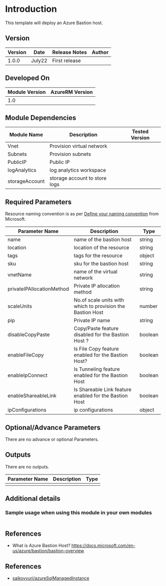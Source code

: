 # Introduction 
This template will deploy an Azure Bastion host.
## Version
| Version | Date | Release Notes | Author |
|---|---|---|---|
| 1.0.0 | July22 | First release |  |

## Developed On
| Module Version | AzureRM Version |
|---|---|
| 1.0 | |


## Module Dependencies

| Module Name | Description | Tested Version | 
|---|---|---|
| Vnet | Provision virtual network |  |
| Subnets | Provision subnets | |
| PublicIP | Public IP | |
| logAnalytics | log analytics workspace |  |
| storageAccount | storage account to store logs | |


## Required Parameters

Resource naming convention is as per [Define your naming convention](https://docs.microsoft.com/en-us/azure/cloud-adoption-framework/ready/azure-best-practices/resource-naming#example-names-for-common-azure-resource-types) from Microsoft.

| Parameter Name | Description |  Type | 
|---|---|---|
| name | name of the bastion host | string |
| location | location of the resource | string |
| tags | tags for the resource | object | 
| sku | sku for the bastion host | string |
| vnetName | name of the virtual network | string |
| privateIPAllocationMethod | Private IP allocation method | string |
| scaleUnits | No.of scale units with which to provision the Bastion Host | number | 
| pip | Private IP name | string | 
| disableCopyPaste | Copy/Paste feature disabled for the Bastion Host ? | boolean | 
| enableFileCopy | Is File Copy feature enabled for the Bastion Host? | boolean | 
| enableIpConnect | Is Tunneling feature enabled for the Bastion Host | boolean | 
| enableShareableLink | Is Shareable Link feature enabled for the Bastion Host | boolean | 
| ipConfigurations | ip configurations | object | 

## Optional/Advance Parameters

There are no advance or optional Parameters.



## Outputs
There are no outputs.

| Parameter Name | Description | Type | 
|---|---|---|
|  |  |  |

## Additional details
### Sample usage when using this module in your own modules

```

```

## References

- What is Azure Bastion Host? https://docs.microsoft.com/en-us/azure/bastion/bastion-overview




## References
- [saikovvuri/azureSqlManagedInstance](https://github.com/saikovvuri/azureSqlManagedInstance/tree/main)